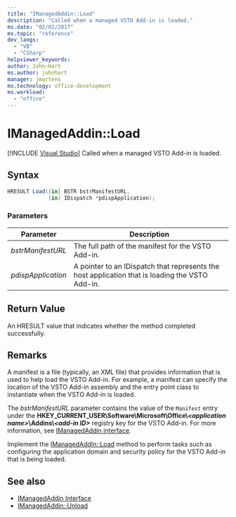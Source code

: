 ```yaml
---
title: "IManagedAddin::Load"
description: "Called when a managed VSTO Add-in is loaded."
ms.date: "02/02/2017"
ms.topic: "reference"
dev_langs:
  - "VB"
  - "CSharp"
helpviewer_keywords:
author: John-Hart
ms.author: johnhart
manager: jmartens
ms.technology: office-development
ms.workload:
  - "office"
---
```

# IManagedAddin::Load

 [!INCLUDE [Visual Studio](~/includes/applies-to-version/vs-windows-only.md)]
  Called when a managed VSTO Add-in is loaded.

## Syntax

```csharp
HRESULT Load([in] BSTR bstrManifestURL,
             [in] IDispatch *pdispApplication);
```

### Parameters

|Parameter|Description|
|---------------|-----------------|
|*bstrManifestURL*|The full path of the manifest for the VSTO Add-in.|
|*pdispApplication*|A pointer to an IDispatch that represents the host application that is loading the VSTO Add-in.|

## Return Value
 An HRESULT value that indicates whether the method completed successfully.

## Remarks
 A manifest is a file (typically, an XML file) that provides information that is used to help load the VSTO Add-in. For example, a manifest can specify the location of the VSTO Add-in assembly and the entry point class to instantiate when the VSTO Add-in is loaded.

 The *bstrManifestURL* parameter contains the value of the `Manifest` entry under the **HKEY_CURRENT_USER\Software\Microsoft\Office\\_\<application name>_\Addins\\_\<add-in ID>_** registry key for the VSTO Add-in. For more information, see [IManagedAddin interface](../vsto/imanagedaddin-interface.md).

 Implement the [IManagedAddIn::Load](../vsto/imanagedaddin-load.md) method to perform tasks such as configuring the application domain and security policy for the VSTO Add-in that is being loaded.

## See also
- [IManagedAddin Interface](../vsto/imanagedaddin-interface.md)
- [IManagedAddin::Unload](../vsto/imanagedaddin-unload.md)

